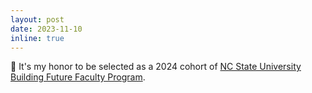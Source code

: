 ```yaml
---
layout: post
date: 2023-11-10
inline: true
---
```



🏅 It's my honor to be selected as a 2024 cohort of [NC State University Building Future Faculty Program](https://diversity.ncsu.edu/building-future-faculty-program/).